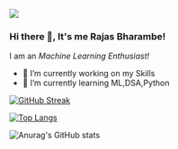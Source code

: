 ![](https://komarev.com/ghpvc/?username=your-github-RajasBharambe)
### Hi there 👋, It's me Rajas Bharambe!


I am an *Machine Learning Enthusiast!*

- 🔭 I’m currently working on my Skills
- 🌱 I’m currently learning ML,DSA,Python

[![GitHub Streak](https://github-readme-streak-stats.herokuapp.com/?user=RajasBharambe&theme=dark)](https://git.io/streak-stats)

[![Top Langs](https://github-readme-stats.vercel.app/api/top-langs/?username=RajasBharambe&layout=compact)](https://github.com/anuraghazra/github-readme-stats)

![Anurag's GitHub stats](https://github-readme-stats.vercel.app/api?username=RajasBharambe&show_icons=true&theme=radical)



